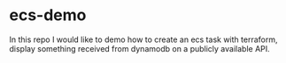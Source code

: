 # ecs-demo
In this repo I would like to demo how to create an ecs task with terraform, display  something received from dynamodb on a publicly available API.
